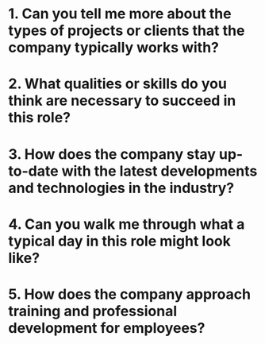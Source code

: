 # 1. Can you tell me more about the types of projects or clients that the company typically works with?

# 2. What qualities or skills do you think are necessary to succeed in this role?

# 3. How does the company stay up-to-date with the latest developments and technologies in the industry?

# 4. Can you walk me through what a typical day in this role might look like?

# 5. How does the company approach training and professional development for employees?

